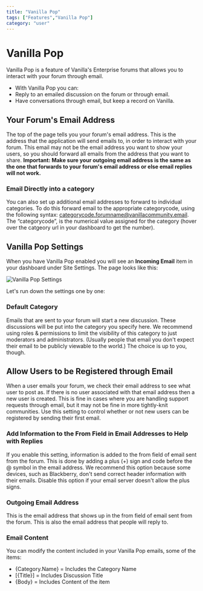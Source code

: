 ```yaml
---
title: "Vanilla Pop"
tags: ["Features","Vanilla Pop"]
category: "user"
---
```


# Vanilla Pop

Vanilla Pop is a feature of Vanilla's Enterprise forums that allows you to interact with your forum through email. 

- With Vanilla Pop you can:
- Reply to an emailed discussion on the forum or through email.
- Have conversations through email, but keep a record on Vanilla.

## Your Forum's Email Address

The top of the page tells you your forum's email address. This is the address that the application will send emails to, in order to interact with your forum. This email may not be the email address you want to show your users, so you should forward all emails from the address that you want to share. **Important: Make sure your outgoing email address is the same as the one that forwards to your forum's email address or else email replies will not work.**

### Email Directly into a category

You can also set up additional email addresses to forward to individual categories. To do this forward email to the appropriate categorycode, using the following syntax: categorycode.forumname@vanillacommunity.email.  The “categorycode”,  is the numerical value assigned for the category (hover over the catgeory url in your dashboard to get the number).

## Vanilla Pop Settings

When you have Vanilla Pop enabled you will see an __Incoming Email__ item in your dashboard under Site Settings. The page looks like this:

![Vanilla Pop Settings](/addons/vanilla-pop/images/vanilla-pop.png)

Let's run down the settings one by one:

### Default Category

Emails that are sent to your forum will start a new discussion. These discussions will be put into the category you specify here. We recommend using roles & permissions to limit the visibility of this category to just moderators and administrators. (Usually people that email you don't expect their email to be publicly viewable to the world.) The choice is up to you,  though.

## Allow Users to be Registered through Email

When a user emails your forum, we check their email address to see what user to post as. If there is no user associated with that email address then a new user is created. This is fine in cases where you are handling support requests through email, but it may not be fine in more tightly-knit communities. Use this setting to control whether or not new users can be registered by sending their first email.

### Add Information to the From Field in Email Addresses to Help with Replies

If you enable this setting, information is added to the from field of email sent from the forum. This is done by adding a plus (+) sign and code before the @ symbol in the email address. We recommend this option because some devices, such as Blackberry, don't send correct header information with their emails. Disable this option if your email server doesn't allow the plus signs.


### Outgoing Email Address

This is the email address that shows up in the from field of email sent from the forum. This is also the email address that people will reply to.

### Email Content

You can modify the content included in your Vanilla Pop emails, some of the items:

- {Category.Name} = Includes the Category Name
- [{Title}] = Includes Discussion Title
- {Body} = Includes Content of the item
